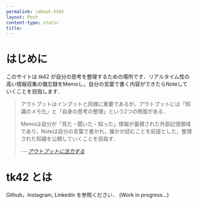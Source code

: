 ```yaml
---
permalink: /about.html
layout: Post
content-type: static
title: 
---
```


# はじめに
このサイトは tk42 が自分の思考を整理するための場所です．リアルタイム性の高い情報収集の備忘録をMemoし，自分の言葉で書く内容ができたらNoteしていくことを目指します．

> アウトプットはインプットと同様に重要であるが，アウトプットには「知識のメモ化」と「自身の思考の整理」という2つの側面がある．
> 
> Memoは自分が「見た・聞いた・知った」情報が蓄積された外部記憶領域であり，Noteは自分の言葉で書かれ，誰かが読むことを前提とした，整理された知譆を公開していくことを目指す．
> 
> ---*[アウトプットに注力する](http://localhost:4000/2024/04/05/%E3%82%A2%E3%82%A6%E3%83%88%E3%83%97%E3%83%83%E3%83%88%E3%81%AB%E6%B3%A8%E5%8A%9B%E3%81%99%E3%82%8B.html)*

# tk42 とは
Github，Instagram, Linkedin を参照ください．
(Work in progress...)
